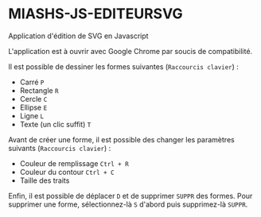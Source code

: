 # MIASHS-JS-EDITEURSVG
Application d'édition de SVG en Javascript

L'application est à ouvrir avec Google Chrome par soucis de compatibilité.

Il est possible de dessiner les formes suivantes (`Raccourcis clavier`) :
* Carré `P`
* Rectangle `R`
* Cercle `C`
* Ellipse `E`
* Ligne `L`
* Texte (un clic suffit) `T`

Avant de créer une forme, il est possible des changer les paramètres suivants (`Raccourcis clavier`) :
* Couleur de remplissage `Ctrl + R`
* Couleur du contour `Ctrl + C`
* Taille des traits

Enfin, il est possible de déplacer `D` et de supprimer `SUPPR` des formes.
Pour supprimer une forme, sélectionnez-là `S` d'abord puis supprimez-là `SUPPR`.
